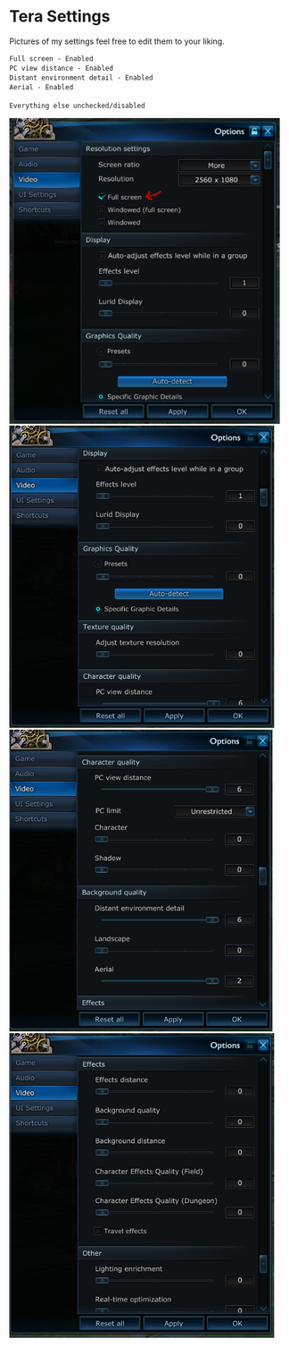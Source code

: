 # Tera Settings
Pictures of my settings feel free to edit them to your liking.
```diff
Full screen - Enabled
PC view distance - Enabled
Distant environment detail - Enabled
Aerial - Enabled

Everything else unchecked/disabled
```
![alt text](https://github.com/Purizer/OxiBoost/blob/master/OxiBoost/readMe/terasettings4.PNG)
![alt text](https://github.com/Purizer/OxiBoost/blob/master/OxiBoost/readMe/terasettings1.PNG)
![alt text](https://github.com/Purizer/OxiBoost/blob/master/OxiBoost/readMe/terasettings2.PNG)
![alt text](https://github.com/Purizer/OxiBoost/blob/master/OxiBoost/readMe/terasettings3.PNG)


